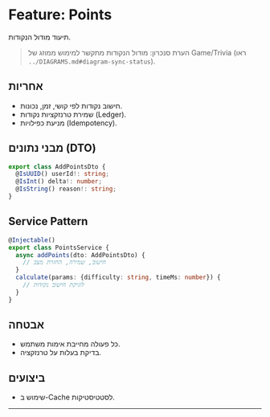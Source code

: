 # Feature: Points

תיעוד מודול הנקודות.

> הערת סנכרון: מודול הנקודות מתקשר למימוש ממוזג של Game/Trivia (ראו `../DIAGRAMS.md#diagram-sync-status`).

## אחריות
- חישוב נקודות לפי קושי, זמן, נכונות.
- שמירת טרנזקציות נקודות (Ledger).
- מניעת כפילויות (Idempotency).

## מבני נתונים (DTO)
```typescript
export class AddPointsDto {
  @IsUUID() userId!: string;
  @IsInt() delta!: number;
  @IsString() reason!: string;
}
```

## Service Pattern
```typescript
@Injectable()
export class PointsService {
  async addPoints(dto: AddPointsDto) {
    // חישוב, שמירה, החזרת מצב
  }
  calculate(params: {difficulty: string, timeMs: number}) {
    // לוגיקת חישוב נקודות
  }
}
```

## אבטחה
- כל פעולה מחייבת אימות משתמש.
- בדיקת בעלות על טרנזקציה.

## ביצועים
- שימוש ב-Cache לסטטיסטיקות.

---
 

